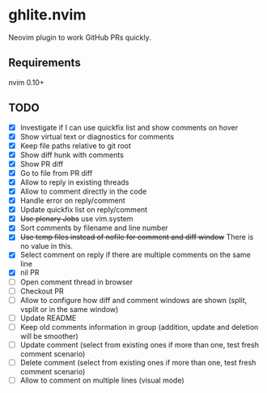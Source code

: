 # ghlite.nvim

Neovim plugin to work GitHub PRs quickly.

## Requirements

nvim 0.10+

## TODO

- [x] Investigate if I can use quickfix list and show comments on hover
- [x] Show virtual text or diagnostics for comments
- [x] Keep file paths relative to git root
- [x] Show diff hunk with comments
- [x] Show PR diff
- [x] Go to file from PR diff
- [x] Allow to reply in existing threads
- [x] Allow to comment directly in the code
- [x] Handle error on reply/comment
- [x] Update quickfix list on reply/comment
- [x] ~~Use plenary Jobs~~ use vim.system
- [x] Sort comments by filename and line number
- [x] ~~Use temp files instead of nofile for comment and diff window~~ There is no value in this.
- [x] Select comment on reply if there are multiple comments on the same line
- [x] nil PR
- [ ] Open comment thread in browser
- [ ] Checkout PR
- [ ] Allow to configure how diff and comment windows are shown (split, vsplit or in the same window)
- [ ] Update README
- [ ] Keep old comments information in group (addition, update and deletion will be smoother)
- [ ] Update comment (select from existing ones if more than one, test fresh comment scenario)
- [ ] Delete comment (select from existing ones if more than one, test fresh comment scenario)
- [ ] Allow to comment on multiple lines (visual mode)
